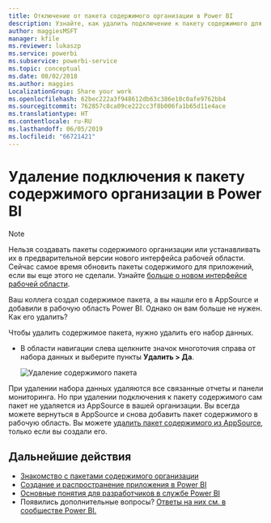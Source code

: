 ```yaml
---
title: Отключение от пакета содержимого организации в Power BI
description: Узнайте, как удалить подключение к пакету содержимого для организации, удалив его набор данных в Power BI.
author: maggiesMSFT
manager: kfile
ms.reviewer: lukaszp
ms.service: powerbi
ms.subservice: powerbi-service
ms.topic: conceptual
ms.date: 08/02/2018
ms.author: maggies
LocalizationGroup: Share your work
ms.openlocfilehash: 62bec222a3f948612db63c386e10c0afe9762bb4
ms.sourcegitcommit: 762857c8ca09ce222cc3f8b006fa1b65d11e4ace
ms.translationtype: HT
ms.contentlocale: ru-RU
ms.lasthandoff: 06/05/2019
ms.locfileid: "66721421"
---
```

# <a name="remove-your-connection-to-a-power-bi-organizational-content-pack"></a>Удаление подключения к пакету содержимого организации в Power BI

> [!NOTE]
> Нельзя создавать пакеты содержимого организации или устанавливать их в предварительной версии нового интерфейса рабочей области. Сейчас самое время обновить пакеты содержимого для приложений, если вы еще этого не сделали. Узнайте [больше о новом интерфейсе рабочей области](service-create-the-new-workspaces.md).
> 

Ваш коллега создал содержимое пакета, а вы нашли его в AppSource и добавили в рабочую область Power BI. Однако он вам больше не нужен.  Как его удалить?

Чтобы удалить содержимое пакета, нужно удалить его набор данных.  

* В области навигации слева щелкните значок многоточия справа от набора данных и выберите пункты **Удалить \> Да**.  
  
  ![Удаление содержимого пакета](media/service-organizational-content-pack-disconnect/power-bi-remove-organizational-content-pack-dataset.png)

При удалении набора данных удаляются все связанные отчеты и панели мониторинга. Но при удалении подключения к пакету содержимого сам пакет не удаляется из AppSource в вашей организации.  Вы всегда можете вернуться в AppSource и снова добавить пакет содержимого в рабочую область. Вы можете [удалить пакет содержимого из AppSource](service-organizational-content-pack-manage-update-delete.md), только если вы создали его.

## <a name="next-steps"></a>Дальнейшие действия
* [Знакомство с пакетами содержимого организации](service-organizational-content-pack-introduction.md) 
* [Создание и распространение приложения в Power BI](service-create-distribute-apps.md) 
* [Основные понятия для разработчиков в службе Power BI](service-basic-concepts.md)  
* Появились дополнительные вопросы? [Ответы на них см. в сообществе Power BI.](http://community.powerbi.com/)

